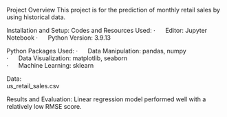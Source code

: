 Project Overview
This project is for the prediction of monthly retail sales by using historical data.

Installation and Setup:
Codes and Resources Used:
·      Editor: Jupyter Notebook ·      Python Version: 3.9.13

Python Packages Used:
·      Data Manipulation: pandas, numpy   
·      Data Visualization: matplotlib, seaborn   
·      Machine Learning: sklearn   

Data:    
us_retail_sales.csv

Results and Evaluation: 
Linear regression model performed well with a relatively low RMSE score. 
